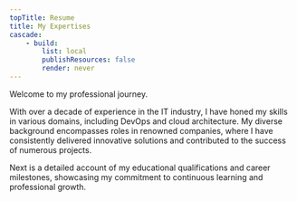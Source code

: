 ```yaml
---
topTitle: Resume
title: My Expertises
cascade:
    - build:
        list: local
        publishResources: false
        render: never
---
```


Welcome to my professional journey.


With over a decade of experience in the IT industry, I have honed my skills in various domains, including DevOps and cloud architecture.
My diverse background encompasses roles in renowned companies, where I have consistently delivered innovative solutions and contributed
to the success of numerous projects.


Next is a detailed account of my educational qualifications and career milestones,
showcasing my commitment to continuous learning and professional growth.
